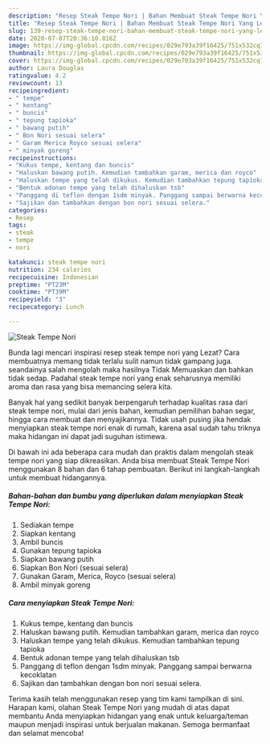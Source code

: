 ```yaml
---
description: "Resep Steak Tempe Nori | Bahan Membuat Steak Tempe Nori Yang Lezat Sekali"
title: "Resep Steak Tempe Nori | Bahan Membuat Steak Tempe Nori Yang Lezat Sekali"
slug: 139-resep-steak-tempe-nori-bahan-membuat-steak-tempe-nori-yang-lezat-sekali
date: 2020-07-07T20:36:10.816Z
image: https://img-global.cpcdn.com/recipes/029e793a39f16425/751x532cq70/steak-tempe-nori-foto-resep-utama.jpg
thumbnail: https://img-global.cpcdn.com/recipes/029e793a39f16425/751x532cq70/steak-tempe-nori-foto-resep-utama.jpg
cover: https://img-global.cpcdn.com/recipes/029e793a39f16425/751x532cq70/steak-tempe-nori-foto-resep-utama.jpg
author: Laura Douglas
ratingvalue: 4.2
reviewcount: 13
recipeingredient:
- " tempe"
- " kentang"
- " buncis"
- " tepung tapioka"
- " bawang putih"
- " Bon Nori sesuai selera"
- " Garam Merica Royco sesuai selera"
- " minyak goreng"
recipeinstructions:
- "Kukus tempe, kentang dan buncis"
- "Haluskan bawang putih. Kemudian tambahkan garam, merica dan royco"
- "Haluskan tempe yang telah dikukus. Kemudian tambahkan tepung tapioka"
- "Bentuk adonan tempe yang telah dihaluskan tsb"
- "Panggang di teflon dengan 1sdm minyak. Panggang sampai berwarna kecoklatan"
- "Sajikan dan tambahkan dengan bon nori sesuai selera."
categories:
- Resep
tags:
- steak
- tempe
- nori

katakunci: steak tempe nori 
nutrition: 234 calories
recipecuisine: Indonesian
preptime: "PT23M"
cooktime: "PT39M"
recipeyield: "3"
recipecategory: Lunch

---
```



![Steak Tempe Nori](https://img-global.cpcdn.com/recipes/029e793a39f16425/751x532cq70/steak-tempe-nori-foto-resep-utama.jpg)

Bunda lagi mencari inspirasi resep steak tempe nori yang Lezat? Cara membuatnya memang tidak terlalu sulit namun tidak gampang juga. seandainya salah mengolah maka hasilnya Tidak Memuaskan dan bahkan tidak sedap. Padahal steak tempe nori yang enak seharusnya memiliki aroma dan rasa yang bisa memancing selera kita.

Banyak hal yang sedikit banyak berpengaruh terhadap kualitas rasa dari steak tempe nori, mulai dari jenis bahan, kemudian pemilihan bahan segar, hingga cara membuat dan menyajikannya. Tidak usah pusing jika hendak menyiapkan steak tempe nori enak di rumah, karena asal sudah tahu triknya maka hidangan ini dapat jadi suguhan istimewa.




Di bawah ini ada beberapa cara mudah dan praktis dalam mengolah steak tempe nori yang siap dikreasikan. Anda bisa membuat Steak Tempe Nori menggunakan 8 bahan dan 6 tahap pembuatan. Berikut ini langkah-langkah untuk membuat hidangannya.

<!--inarticleads1-->

##### Bahan-bahan dan bumbu yang diperlukan dalam menyiapkan Steak Tempe Nori:

1. Sediakan  tempe
1. Siapkan  kentang
1. Ambil  buncis
1. Gunakan  tepung tapioka
1. Siapkan  bawang putih
1. Siapkan  Bon Nori (sesuai selera)
1. Gunakan  Garam, Merica, Royco (sesuai selera)
1. Ambil  minyak goreng




<!--inarticleads2-->

##### Cara menyiapkan Steak Tempe Nori:

1. Kukus tempe, kentang dan buncis
1. Haluskan bawang putih. Kemudian tambahkan garam, merica dan royco
1. Haluskan tempe yang telah dikukus. Kemudian tambahkan tepung tapioka
1. Bentuk adonan tempe yang telah dihaluskan tsb
1. Panggang di teflon dengan 1sdm minyak. Panggang sampai berwarna kecoklatan
1. Sajikan dan tambahkan dengan bon nori sesuai selera.




Terima kasih telah menggunakan resep yang tim kami tampilkan di sini. Harapan kami, olahan Steak Tempe Nori yang mudah di atas dapat membantu Anda menyiapkan hidangan yang enak untuk keluarga/teman maupun menjadi inspirasi untuk berjualan makanan. Semoga bermanfaat dan selamat mencoba!
